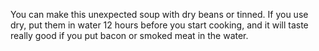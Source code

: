 You can make this unexpected soup with dry beans or tinned. If you use dry, put them in water 12 hours before you start cooking, and it will taste really good if you put bacon or smoked meat in the water.